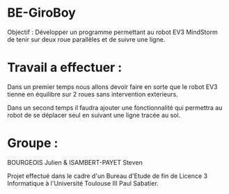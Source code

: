 # BE-GiroBoy

Objectif : Développer un programme permettant au robot EV3 MindStorm de tenir sur deux roue parallèles et de suivre une ligne.

# Travail a effectuer :

Dans un premier temps nous allons devoir faire en sorte que le robot EV3 tienne en équilibre sur 2 roues sans intervention exterieurs.

Dans un second temps il faudra ajouter une fonctionnalité qui permettra au robot de se déplacer seul en suivant une ligne tracée au sol.

# Groupe :

BOURGEOIS Julien & ISAMBERT-PAYET Steven

Projet effectué dans le cadre d'un Bureau d'Etude de fin de Licence 3 Informatique à l'Université Toulouse III Paul Sabatier.
